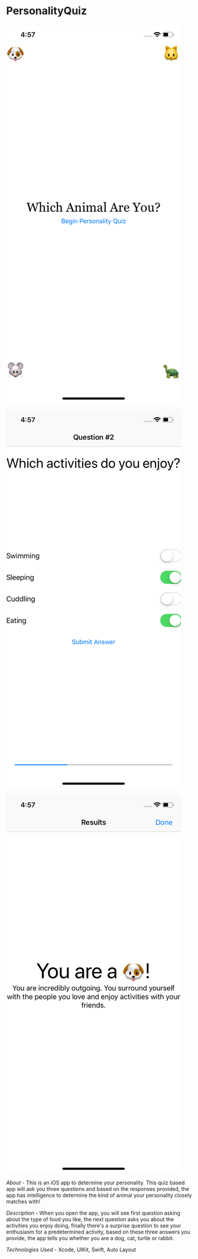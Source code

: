 # PersonalityQuiz

![intro](https://github.com/charudut/PersonalityQuiz/blob/master/Resources/introduction.png)

![question](https://github.com/charudut/PersonalityQuiz/blob/master/Resources/questions.png)

![results](https://github.com/charudut/PersonalityQuiz/blob/master/Resources/results.png)

*About* - This is an iOS app to determine your personality. This quiz based app will ask you three questions and based on the responses provided, the app has intelligence to determine the kind of animal your personality closely matches with!

*Description* - When you open the app, you will see first question asking about the type of food you like, the next question asks you about the activities you enjoy doing, finally there's a surprise question to see your enthusiasm for a predetermined activity, based on these three answers you provide, the app tells you whether you are a dog, cat, turtle or rabbit.

*Technologies Used* - Xcode, UIKit, Swift, Auto Layout
